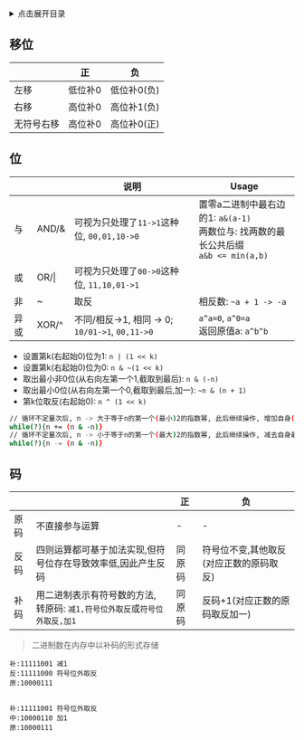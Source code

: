 <details>
<summary>点击展开目录</summary>

- [移位](#移位)
- [位](#位)
- [码](#码)

</details>

## 移位

|            | 正      | 负          |
| ---------- | ------- | ----------- |
| 左移       | 低位补0 | 低位补0(负) |
| 右移       | 高位补0 | 高位补1(负) |
| 无符号右移 | 高位补0 | 高位补0(正) |

## 位

|      |       | 说明                                            | Usage                                                                                    |
| ---- | ----- | ----------------------------------------------- | ---------------------------------------------------------------------------------------- |
| 与   | AND/& | 可视为只处理了`11->1`这种位, `00,01,10->0`      | 置零a二进制中最右边的1: `a&(a-1)`<br>两数位与: 找两数的最长公共后缀<br>`a&b <= min(a,b)` |
| 或   | OR/\| | 可视为只处理了`00->0`这种位, `11,10,01->1`      | <br>                                                                                     |
| 非   | ~     | 取反                                            | 相反数: `~a + 1 -> -a`<br>                                                               |
| 异或 | XOR/^ | 不同/相反->1, 相同 -> 0; `10/01->1`, `00,11->0` | `a^a=0`, `a^0=a`<br>返回原值a: `a^b^b`                                                   |

- 设置第k(右起始0)位为1: `n | (1 << k)`
- 设置第k(右起始0)位为0: `n & ~(1 << k)`
- 取出最小非0位(从右向左第一个1,截取到最后): `n & (-n)`
- 取出最小0位(从右向左第一个0,截取到最后,加一): `~n & (n + 1)`
- 第k位取反(右起始0): `n ^ (1 << k)`

```bash
// 循环不定量次后, n -> 大于等于n的第一个(最小)2的指数幂, 此后继续操作, 增加自身(2的指数幂,n&-n=n)
while(?){n += (n & -n)}
// 循环不定量次后, n -> 小于等于n的第一个(最大)2的指数幂, 此后继续操作, 减去自身最终变成0
while(?){n -= (n & -n)}
```

## 码

|      |                                                                            | 正     | 负                                      |
| ---- | -------------------------------------------------------------------------- | ------ | --------------------------------------- |
| 原码 | 不直接参与运算                                                             | -      | -                                       |
| 反码 | 四则运算都可基于加法实现,但符号位存在导致效率低,因此产生反码               | 同原码 | 符号位不变,其他取反(对应正数的原码取反) |
| 补码 | 用二进制表示有符号数的方法, 转原码: `减1,符号位外取反`或`符号位外取反,加1` | 同原码 | 反码+1(对应正数的原码取反加一)          |
> 二进制数在内存中以补码的形式存储

```
补:11111001 减1
反:11111000 符号位外取反
原:10000111


补:11111001 符号位外取反
中:10000110 加1
原:10000111
```